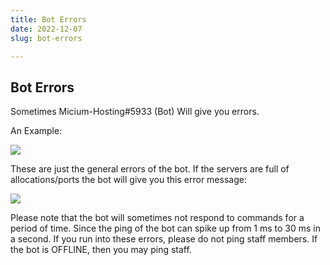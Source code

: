 ```yaml
---
title: Bot Errors
date: 2022-12-07
slug: bot-errors

---
```

## Bot Errors

Sometimes Micium-Hosting#5933 (Bot) Will give you errors.

An Example:

![](/screenshot-2022-12-07-8-23-16-pm.png)

These are just the general errors of the bot. If the servers are full of allocations/ports the bot will give you this error message:

![](/screenshot-2022-12-07-8-32-37-pm.png)

Please note that the bot will sometimes not respond to commands for a period of time. Since the ping of the bot can spike up from 1 ms to 30 ms in a second. If you run into these errors, please do not ping staff members. If the bot is OFFLINE, then you may ping staff.
